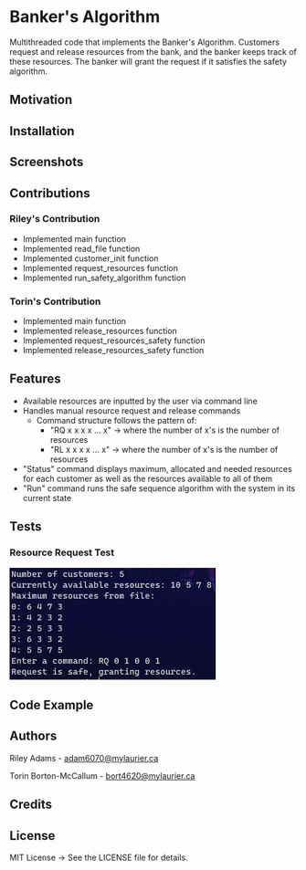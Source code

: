 # Banker's Algorithm
Multithreaded code that implements the Banker's Algorithm. Customers request and release resources from the bank, and the banker keeps track of these resources. The banker will grant the request if it satisfies the safety algorithm.
## Motivation

## Installation

## Screenshots

## Contributions
### Riley's Contribution
* Implemented main function
* Implemented read_file function
* Implemented customer_init function
* Implemented request_resources function
* Implemented run_safety_algorithm function
### Torin's Contribution
* Implemented main function
* Implemented release_resources function
* Implemented request_resources_safety function
* Implemented release_resources_safety function

## Features
* Available resources are inputted by the user via command line
* Handles manual resource request and release commands
    * Command structure follows the pattern of:
        * "RQ x x x x ... x" -> where the number of x's is the number of resources
        * "RL x x x x ... x" -> where the number of x's is the number of resources
* "Status" command displays maximum, allocated and needed resources for each customer as well as the resources available to all of them
* "Run" command runs the safe sequence algorithm with the system in its current state 


## Tests
### Resource Request Test
![ScreenShot](resources/request_resource_capture.png)

## Code Example


## Authors
Riley Adams - adam6070@mylaurier.ca

Torin Borton-McCallum - bort4620@mylaurier.ca

## Credits


## License
MIT License -> See the LICENSE file for details.
